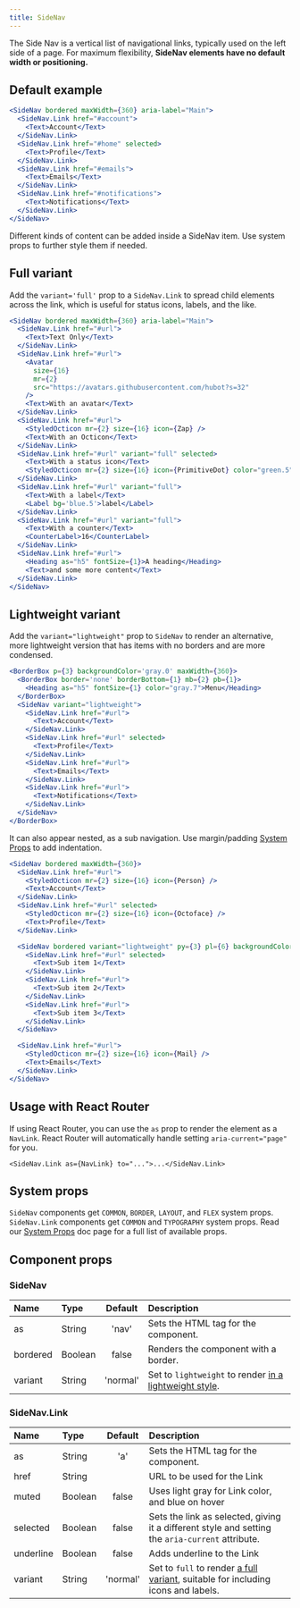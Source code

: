 ```yaml
---
title: SideNav
---
```


The Side Nav is a vertical list of navigational links, typically used on the left side of a page. For maximum flexibility, **SideNav elements have no default width or positioning.**

## Default example

```jsx live
<SideNav bordered maxWidth={360} aria-label="Main">
  <SideNav.Link href="#account">
    <Text>Account</Text>
  </SideNav.Link>
  <SideNav.Link href="#home" selected>
    <Text>Profile</Text>
  </SideNav.Link>
  <SideNav.Link href="#emails">
    <Text>Emails</Text>
  </SideNav.Link>
  <SideNav.Link href="#notifications">
    <Text>Notifications</Text>
  </SideNav.Link>
</SideNav>
```

Different kinds of content can be added inside a SideNav item. Use system props to further style them if needed.

## Full variant

Add the `variant='full'` prop to a `SideNav.Link` to spread child elements across the link, which is useful for status icons, labels, and the like.

```jsx live
<SideNav bordered maxWidth={360} aria-label="Main">
  <SideNav.Link href="#url">
    <Text>Text Only</Text>
  </SideNav.Link>
  <SideNav.Link href="#url">
    <Avatar
      size={16}
      mr={2}
      src="https://avatars.githubusercontent.com/hubot?s=32"
    />
    <Text>With an avatar</Text>
  </SideNav.Link>
  <SideNav.Link href="#url">
    <StyledOcticon mr={2} size={16} icon={Zap} />
    <Text>With an Octicon</Text>
  </SideNav.Link>
  <SideNav.Link href="#url" variant="full" selected>
    <Text>With a status icon</Text>
    <StyledOcticon mr={2} size={16} icon={PrimitiveDot} color="green.5" />
  </SideNav.Link>
  <SideNav.Link href="#url" variant="full">
    <Text>With a label</Text>
    <Label bg='blue.5'>label</Label>
  </SideNav.Link>
  <SideNav.Link href="#url" variant="full">
    <Text>With a counter</Text>
    <CounterLabel>16</CounterLabel>
  </SideNav.Link>
  <SideNav.Link href="#url">
    <Heading as="h5" fontSize={1}>A heading</Heading>
    <Text>and some more content</Text>
  </SideNav.Link>
</SideNav>
```

## Lightweight variant

Add the `variant="lightweight"` prop to `SideNav` to render an alternative, more lightweight version that has items with no borders and are more condensed.

```jsx live
<BorderBox p={3} backgroundColor='gray.0' maxWidth={360}>
  <BorderBox border='none' borderBottom={1} mb={2} pb={1}>
    <Heading as="h5" fontSize={1} color="gray.7">Menu</Heading>
  </BorderBox>
  <SideNav variant="lightweight">
    <SideNav.Link href="#url">
      <Text>Account</Text>
    </SideNav.Link>
    <SideNav.Link href="#url" selected>
      <Text>Profile</Text>
    </SideNav.Link>
    <SideNav.Link href="#url">
      <Text>Emails</Text>
    </SideNav.Link>
    <SideNav.Link href="#url">
      <Text>Notifications</Text>
    </SideNav.Link>
  </SideNav>
</BorderBox>
```

It can also appear nested, as a sub navigation. Use margin/padding [System Props](/system-props) to add indentation.

```jsx live
<SideNav bordered maxWidth={360}>
  <SideNav.Link href="#url">
    <StyledOcticon mr={2} size={16} icon={Person} />
    <Text>Account</Text>
  </SideNav.Link>
  <SideNav.Link href="#url" selected>
    <StyledOcticon mr={2} size={16} icon={Octoface} />
    <Text>Profile</Text>
  </SideNav.Link>

  <SideNav bordered variant="lightweight" py={3} pl={6} backgroundColor="white">
    <SideNav.Link href="#url" selected>
      <Text>Sub item 1</Text>
    </SideNav.Link>
    <SideNav.Link href="#url">
      <Text>Sub item 2</Text>
    </SideNav.Link>
    <SideNav.Link href="#url">
      <Text>Sub item 3</Text>
    </SideNav.Link>
  </SideNav>

  <SideNav.Link href="#url">
    <StyledOcticon mr={2} size={16} icon={Mail} />
    <Text>Emails</Text>
  </SideNav.Link>
</SideNav>
```

## Usage with React Router

If using React Router, you can use the `as` prop to render the element as a `NavLink`. React Router will automatically handle setting `aria-current="page"` for you.

```
<SideNav.Link as={NavLink} to="...">...</SideNav.Link>
```

## System props

`SideNav` components get `COMMON`, `BORDER`, `LAYOUT`, and `FLEX` system props. `SideNav.Link` components get `COMMON` and `TYPOGRAPHY` system props. Read our [System Props](/system-props) doc page for a full list of available props.

## Component props

### SideNav

| Name | Type | Default | Description |
| :- | :- | :-: | :- |
| as | String | 'nav' | Sets the HTML tag for the component. |
| bordered | Boolean | false | Renders the component with a border. |
| variant | String | 'normal' | Set to `lightweight` to render [in a lightweight style](#lightweight-variant). |

### SideNav.Link

| Name | Type | Default | Description |
| :- | :- | :-: | :- |
| as | String | 'a' | Sets the HTML tag for the component. |
| href      | String  |         | URL to be used for the Link                       |
| muted     | Boolean |  false  | Uses light gray for Link color, and blue on hover |
| selected | Boolean | false | Sets the link as selected, giving it a different style and setting the `aria-current` attribute. |
| underline | Boolean |  false  | Adds underline to the Link                        |
| variant | String | 'normal' | Set to `full` to render [a full variant](#full-variant), suitable for including icons and labels. |
